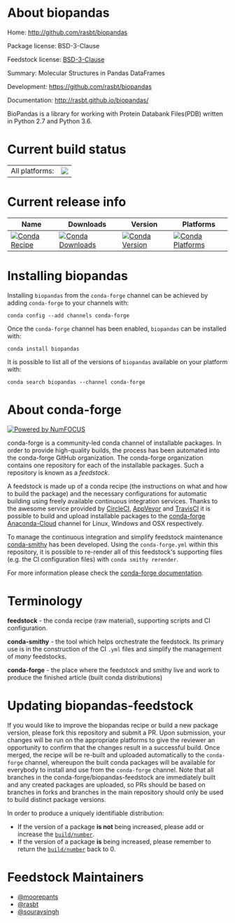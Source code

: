 About biopandas
===============

Home: http://github.com/rasbt/biopandas

Package license: BSD-3-Clause

Feedstock license: [BSD-3-Clause](https://github.com/conda-forge/biopandas-feedstock/blob/master/LICENSE.txt)

Summary: Molecular Structures in Pandas DataFrames

Development: https://github.com/rasbt/biopandas

Documentation: http://rasbt.github.io/biopandas/

BioPandas is a library for working with Protein Databank Files(PDB) written
in Python 2.7 and Python 3.6.


Current build status
====================


<table><tr><td>All platforms:</td>
    <td>
      <a href="https://dev.azure.com/conda-forge/feedstock-builds/_build/latest?definitionId=3696&branchName=master">
        <img src="https://dev.azure.com/conda-forge/feedstock-builds/_apis/build/status/biopandas-feedstock?branchName=master">
      </a>
    </td>
  </tr>
</table>

Current release info
====================

| Name | Downloads | Version | Platforms |
| --- | --- | --- | --- |
| [![Conda Recipe](https://img.shields.io/badge/recipe-biopandas-green.svg)](https://anaconda.org/conda-forge/biopandas) | [![Conda Downloads](https://img.shields.io/conda/dn/conda-forge/biopandas.svg)](https://anaconda.org/conda-forge/biopandas) | [![Conda Version](https://img.shields.io/conda/vn/conda-forge/biopandas.svg)](https://anaconda.org/conda-forge/biopandas) | [![Conda Platforms](https://img.shields.io/conda/pn/conda-forge/biopandas.svg)](https://anaconda.org/conda-forge/biopandas) |

Installing biopandas
====================

Installing `biopandas` from the `conda-forge` channel can be achieved by adding `conda-forge` to your channels with:

```
conda config --add channels conda-forge
```

Once the `conda-forge` channel has been enabled, `biopandas` can be installed with:

```
conda install biopandas
```

It is possible to list all of the versions of `biopandas` available on your platform with:

```
conda search biopandas --channel conda-forge
```


About conda-forge
=================

[![Powered by NumFOCUS](https://img.shields.io/badge/powered%20by-NumFOCUS-orange.svg?style=flat&colorA=E1523D&colorB=007D8A)](http://numfocus.org)

conda-forge is a community-led conda channel of installable packages.
In order to provide high-quality builds, the process has been automated into the
conda-forge GitHub organization. The conda-forge organization contains one repository
for each of the installable packages. Such a repository is known as a *feedstock*.

A feedstock is made up of a conda recipe (the instructions on what and how to build
the package) and the necessary configurations for automatic building using freely
available continuous integration services. Thanks to the awesome service provided by
[CircleCI](https://circleci.com/), [AppVeyor](https://www.appveyor.com/)
and [TravisCI](https://travis-ci.com/) it is possible to build and upload installable
packages to the [conda-forge](https://anaconda.org/conda-forge)
[Anaconda-Cloud](https://anaconda.org/) channel for Linux, Windows and OSX respectively.

To manage the continuous integration and simplify feedstock maintenance
[conda-smithy](https://github.com/conda-forge/conda-smithy) has been developed.
Using the ``conda-forge.yml`` within this repository, it is possible to re-render all of
this feedstock's supporting files (e.g. the CI configuration files) with ``conda smithy rerender``.

For more information please check the [conda-forge documentation](https://conda-forge.org/docs/).

Terminology
===========

**feedstock** - the conda recipe (raw material), supporting scripts and CI configuration.

**conda-smithy** - the tool which helps orchestrate the feedstock.
                   Its primary use is in the construction of the CI ``.yml`` files
                   and simplify the management of *many* feedstocks.

**conda-forge** - the place where the feedstock and smithy live and work to
                  produce the finished article (built conda distributions)


Updating biopandas-feedstock
============================

If you would like to improve the biopandas recipe or build a new
package version, please fork this repository and submit a PR. Upon submission,
your changes will be run on the appropriate platforms to give the reviewer an
opportunity to confirm that the changes result in a successful build. Once
merged, the recipe will be re-built and uploaded automatically to the
`conda-forge` channel, whereupon the built conda packages will be available for
everybody to install and use from the `conda-forge` channel.
Note that all branches in the conda-forge/biopandas-feedstock are
immediately built and any created packages are uploaded, so PRs should be based
on branches in forks and branches in the main repository should only be used to
build distinct package versions.

In order to produce a uniquely identifiable distribution:
 * If the version of a package **is not** being increased, please add or increase
   the [``build/number``](https://docs.conda.io/projects/conda-build/en/latest/resources/define-metadata.html#build-number-and-string).
 * If the version of a package **is** being increased, please remember to return
   the [``build/number``](https://docs.conda.io/projects/conda-build/en/latest/resources/define-metadata.html#build-number-and-string)
   back to 0.

Feedstock Maintainers
=====================

* [@moorepants](https://github.com/moorepants/)
* [@rasbt](https://github.com/rasbt/)
* [@souravsingh](https://github.com/souravsingh/)

